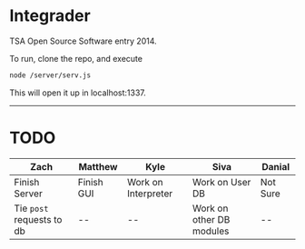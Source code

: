 **Integrader**
==============

TSA Open Source Software entry 2014. 

To run, clone the repo, and execute
```bash
node /server/serv.js
```
This will open it up in localhost:1337.

--------------

**TODO**
==============

| Zach | Matthew | Kyle | Siva | Danial |
|------|---------|------|------|--------|
| Finish Server | Finish GUI | Work on Interpreter | Work on User DB | Not Sure |
| Tie `post` requests to db | -- | -- | Work on other DB modules | -- |
